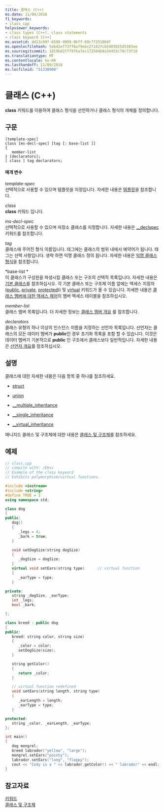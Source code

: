 ```yaml
---
title: 클래스 (C++)
ms.date: 11/04/2016
f1_keywords:
- class_cpp
helpviewer_keywords:
- class types [C++], class statements
- class keyword [C++]
ms.assetid: dd23c09f-6598-4069-8bff-69c7f2518b9f
ms.openlocfilehash: 5abd2ef73ff8af9ebc2f1827cb5403025d5383ee
ms.sourcegitcommit: 1819bd2ff79fba7ec172504b9a34455c70c73f10
ms.translationtype: MT
ms.contentlocale: ko-KR
ms.lasthandoff: 11/09/2018
ms.locfileid: "51330998"
---
```

# <a name="class-c"></a>클래스 (C++)

**class** 키워드를 이용하여 클래스 형식을 선언하거나 클래스 형식의 개체를 정의합니다.

## <a name="syntax"></a>구문

```
[template-spec]
class [ms-decl-spec] [tag [: base-list ]]
{
   member-list
} [declarators];
[ class ] tag declarators;
```

#### <a name="parameters"></a>매개 변수

*template-spec*<br/>
선택적으로 사용할 수 있으며 템플릿을 지정입니다. 자세한 내용은 [템플릿](templates-cpp.md)을 참조합니다.

*class*<br/>
**class** 키워드 입니다.

*ms-decl-spec*<br/>
선택적으로 사용할 수 있으며 저장소 클래스를 지정합니다. 자세한 내용은 [__declspec](../cpp/declspec.md) 키워드를 참조합니다.

*tag*<br/>
클래스에 주어진 형식 이름입니다. 태그에는 클래스의 범위 내에서 예약어가 됩니다. 태그는 선택 사항입니다. 생략 하면 익명 클래스 정의 됩니다. 자세한 내용은 [익명 클래스 형식](../cpp/anonymous-class-types.md)을 참조합니다.

*base-list
*<br/>
이 클래스가 구성원을 파생시킬 클래스 또는 구조의 선택적 목록입니다. 자세한 내용은 [기본 클래스](../cpp/base-classes.md)를 참조하십시오. 각 기본 클래스 또는 구조체 이름 앞에는 액세스 지정자 ([public](../cpp/public-cpp.md), [private](../cpp/private-cpp.md), [protected](../cpp/protected-cpp.md))) 및 [virtual](../cpp/virtual-cpp.md) 키워드가 올 수 있습니다. 자세한 내용은 [클래스 멤버에 대한 액세스 제어](member-access-control-cpp.md)의 멤버 액세스 테이블을 참조하십시오.

*member-list*<br/>
클래스 멤버 목록입니다. 더 자세한 정보는 [클래스 멤버 개요](../cpp/class-member-overview.md) 를 참조합니다.

*declarators*<br/>
클래스 유형의 하나 이상의 인스턴스 이름을 지정하는 선언자 목록입니다. 선언자는 클래스의 모든 데이터 멤버가 **public**인 경우 초기화 목록을 포함 할 수 있습니다. 이것은 데이터 멤버가 기본적으로 **public** 인 구조에서 클래스보다 일반적입니다. 자세한 내용은 [선언자 개요](../cpp/overview-of-declarators.md)를 참조하십시오.

## <a name="remarks"></a>설명

클래스에 대한 자세한 내용은 다음 항목 중 하나를 참조하세요.

- [struct](../cpp/struct-cpp.md)

- [union](../cpp/unions.md)

- [__multiple_inheritance](../cpp/inheritance-keywords.md)

- [__single_inheritance](../cpp/inheritance-keywords.md)

- [__virtual_inheritance](../cpp/inheritance-keywords.md)

매니지드 클래스 및 구조체에 대한 내용은 [클래스 및 구조체](../windows/classes-and-structs-cpp-component-extensions.md)를 참조하세요.

## <a name="example"></a>예제

```cpp
// class.cpp
// compile with: /EHsc
// Example of the class keyword
// Exhibits polymorphism/virtual functions.

#include <iostream>
#include <string>
#define TRUE = 1
using namespace std;

class dog
{
public:
   dog()
   {
      _legs = 4;
      _bark = true;
   }

   void setDogSize(string dogSize)
   {
      _dogSize = dogSize;
   }
   virtual void setEars(string type)      // virtual function
   {
      _earType = type;
   }

private:
   string _dogSize, _earType;
   int _legs;
   bool _bark;

};

class breed : public dog
{
public:
   breed( string color, string size)
   {
      _color = color;
      setDogSize(size);
   }

   string getColor()
   {
      return _color;
   }

   // virtual function redefined
   void setEars(string length, string type)
   {
      _earLength = length;
      _earType = type;
   }

protected:
   string _color, _earLength, _earType;
};

int main()
{
   dog mongrel;
   breed labrador("yellow", "large");
   mongrel.setEars("pointy");
   labrador.setEars("long", "floppy");
   cout << "Cody is a " << labrador.getColor() << " labrador" << endl;
}
```

## <a name="see-also"></a>참고자료

[키워드](../cpp/keywords-cpp.md)<br/>
[클래스 및 구조체](../cpp/classes-and-structs-cpp.md)
